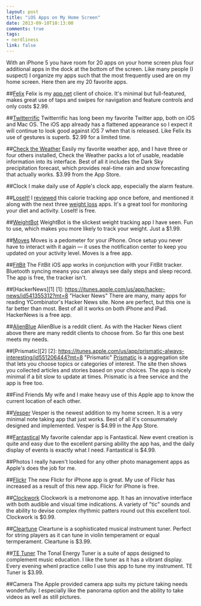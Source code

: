 ```yaml
---
layout: post
title: "iOS Apps on My Home Screen"
date: 2013-09-10T10:13:00
comments: true
tags:
- nerdliness
link: false
---
```

With an iPhone 5 you have room for 20 apps on your home screen plus four
additional apps in the dock at the bottom of the screen. Like many people (I
suspect) I organize my apps such that the most frequently used are on my home
screen. Here then are my 20 favorite apps.

##[Felix](http://tigerbears.com/felix/ "Felix")
Felix is my [app.net](https://join.app.net "app.net") client of choice. It's
minimal but full-featured, makes great use of taps and swipes for navigation
and feature controls and only costs $2.99. 

##[Twitterrific](http://twitterrific.com/ios "Twitterrific")
Twitterrific has long been my favorite Twitter app, both on iOS and Mac OS. The
iOS app already has a flattened appearance so I expect it will continue to look
good against iOS 7 when that is released. Like Felix its use of gestures is
superb. $2.99 for a limited time.

##[Check the Weather](http://checktheweather.co "Check the Weather")
Easily my favorite weather app, and I have three or four others installed,
Check the Weather packs a lot of usable, readable information into its
interface. Best of all it includes the Dark Sky precipitation forecast, which
provides real-time rain and snow forecasting that actually works. $3.99 from
the App Store.

##Clock
I make daily use of Apple's clock app, especially the alarm feature. 

##[LoseIt!](http://www.loseit.com "LoseIt")
I [reviewed](https://zanshin.net/2012/07/24/lose-it-app-review/ "LoseIt Review")
this calorie tracking app once before, and mentioned it along with the next three 
[weight loss](https://zanshin.net/2013/08/26/weight-loss-technology/ "Weight
Loss Technology") apps. It's a great tool for monitoring your diet and
activity. LoseIt! is free.

##[WeightBot](http://tapbots.com/software/weightbot/ "WeightBot")
WeightBot is the slickest weight tracking app I have seen. Fun to use, which
makes you more likely to track your weight. Just a $1.99.

##[Moves](http://www.moves-app.com "Moves")
Moves is a pedometer for your iPhone. Once setup you never have to interact
with it again — it uses the notification center to keep you updated on your
activity level. Moves is a free app.

##[FitBit](http://www.fitbit.com/iphone "FitBit")
The FitBit iOS app works in conjunction with your FitBit tracker. Bluetooth
syncing means you can always see daily steps and sleep record. The app is free,
the tracker isn't.

##[HackerNews][1]
[1]: https://itunes.apple.com/us/app/hacker-news/id541355312?mt=8 "Hacker News"
There are many, many apps for reading YCombinator's Hacker News site. None are
perfect, but this one is far better than most. Best of all it works on both
iPhone and iPad. HackerNews is a free app.

##[AlienBlue](http://www.alienblue.org "AlienBlue")
AlienBlue is a reddit client. As with the Hacker News client above there are
many reddit clients to choose from. So far this one best meets my needs.

##[Prismatic][2]
[2]: https://itunes.apple.com/us/app/prismatic-always-interesting/id551206444?mt=8 "Prismatic"
[Prismatic](http://getprismatic.com "Prismatic") is a aggregation site that
lets you choose topics or categories of interest. The site then shows you
collected articles and stories based on your choices. The app is nicely minimal
if a bit slow to update at times. Prismatic is a free service and the app is
  free too.

##Find Friends
My wife and I make heavy use of this Apple app to know the current location of
each other.

##[Vesper](http://vesperapp.co "Vesper")
Vesper is the newest addition to my home screen. It is a very minimal note
taking app that just works. Best of all it's consummately designed and
implemented. Vesper is $4.99 in the App Store.

##[Fantastical](http://flexibits.com/fantastical-iphone "Fantastical")
My favorite calendar app is Fantastical. New event creation is quite and easy
due to the excellent parsing ability the app has, and the daily display of
events is exactly what I need. Fantastical is $4.99.

##Photos
I really haven't looked for any other photo management apps as Apple's does the
job for me.

##[Flickr](http://www.flickr.com/iphone "Flickr for iPhone")
The new Flickr for iPhone app is great. My use of Flickr has increased as
a result of this new app. Flickr for iPhone is free.

##[Clockwork](http://www.bitcount.com/itunes/Clockwork "Clockwork")
Clockwork is a metronome app. It has an innovative interface with both audible
and visual time indications. A variety of "tic" sounds and the ability to
devise complex rhythmic patters round out this excellent tool. Clockwork is
$0.99.

##[Cleartune](http://www.bitcount.com/itunes/Cleartune "Cleartune")
Cleartune is a sophisticated musical instrument tuner. Perfect for string
players as it can tune in violin temperament or equal termperament. Cleartune
is $3.99.

##[TE Tuner](http://tonalenergy.com "Tonal Energy Tuner")
The Tonal Energy Tuner is a suite of apps designed to complement music
education. I like the tuner as it has a vibrant display. Every evening whenI
practice cello I use this app to tune my instrument. TE Tuner is $3.99.

##Camera
The Apple provided camera app suits my picture taking needs wonderfully.
I especially like the panorama option and the ability to take videos as well as
still pictures.



